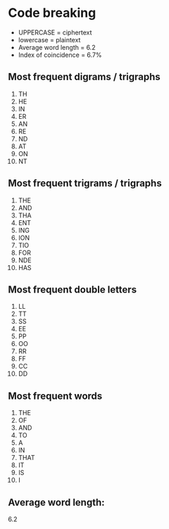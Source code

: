 # Code breaking
- UPPERCASE = ciphertext
- lowercase = plaintext
- Average word length = 6.2
- Index of coincidence = 6.7%

## Most frequent digrams / trigraphs
1. TH
2. HE
3. IN
4. ER
5. AN
6. RE
7. ND
8. AT
9. ON
10. NT

## Most frequent trigrams / trigraphs
1. THE
2. AND
3. THA
4. ENT
5. ING
6. ION
7. TIO
8. FOR
9. NDE
10. HAS

## Most frequent double letters
1. LL
2. TT
3. SS
4. EE
5. PP
6. OO
7. RR
8. FF
9. CC
10. DD

## Most frequent words
1. THE
2. OF
3. AND
4. TO
5. A
6. IN
7. THAT
8. IT
9. IS
10. I

## Average word length:
6.2

